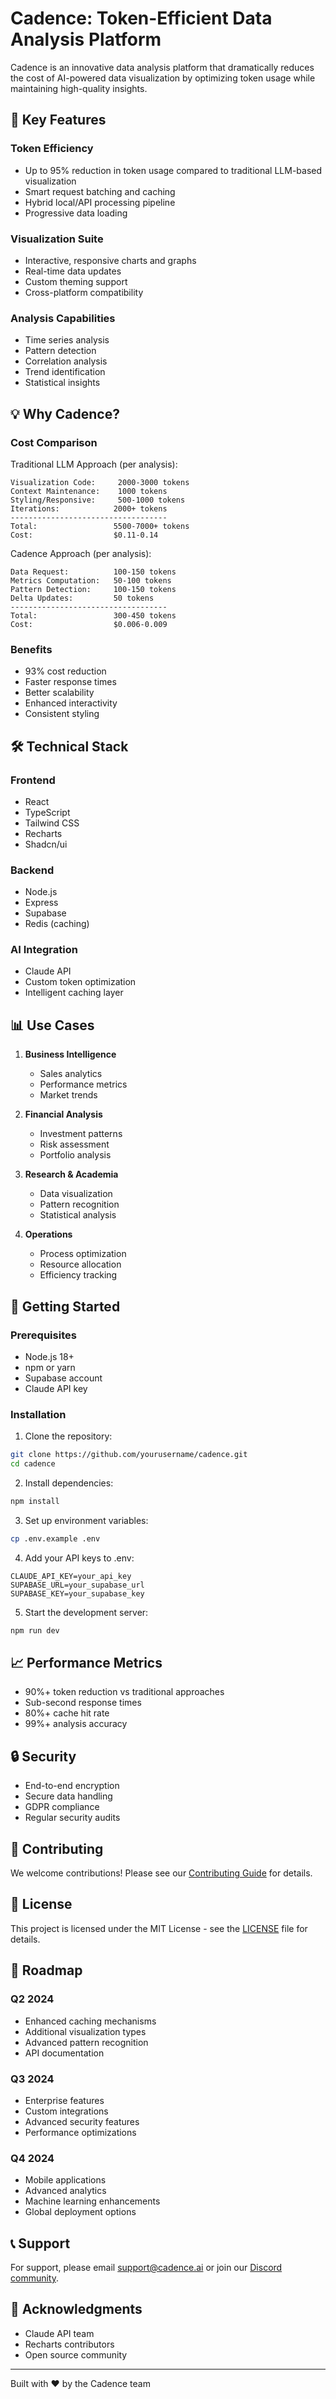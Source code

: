 # Cadence: Token-Efficient Data Analysis Platform

Cadence is an innovative data analysis platform that dramatically reduces the cost of AI-powered data visualization by optimizing token usage while maintaining high-quality insights.

## 🚀 Key Features

### Token Efficiency
- Up to 95% reduction in token usage compared to traditional LLM-based visualization
- Smart request batching and caching
- Hybrid local/API processing pipeline
- Progressive data loading

### Visualization Suite
- Interactive, responsive charts and graphs
- Real-time data updates
- Custom theming support
- Cross-platform compatibility

### Analysis Capabilities
- Time series analysis
- Pattern detection
- Correlation analysis
- Trend identification
- Statistical insights

## 💡 Why Cadence?

### Cost Comparison

Traditional LLM Approach (per analysis):
```
Visualization Code:     2000-3000 tokens
Context Maintenance:    1000 tokens
Styling/Responsive:     500-1000 tokens
Iterations:            2000+ tokens
-----------------------------------
Total:                 5500-7000+ tokens
Cost:                  $0.11-0.14
```

Cadence Approach (per analysis):
```
Data Request:          100-150 tokens
Metrics Computation:   50-100 tokens
Pattern Detection:     100-150 tokens
Delta Updates:         50 tokens
-----------------------------------
Total:                 300-450 tokens
Cost:                  $0.006-0.009
```

### Benefits
- 93% cost reduction
- Faster response times
- Better scalability
- Enhanced interactivity
- Consistent styling

## 🛠 Technical Stack

### Frontend
- React
- TypeScript
- Tailwind CSS
- Recharts
- Shadcn/ui

### Backend
- Node.js
- Express
- Supabase
- Redis (caching)

### AI Integration
- Claude API
- Custom token optimization
- Intelligent caching layer

## 📊 Use Cases

1. **Business Intelligence**
   - Sales analytics
   - Performance metrics
   - Market trends

2. **Financial Analysis**
   - Investment patterns
   - Risk assessment
   - Portfolio analysis

3. **Research & Academia**
   - Data visualization
   - Pattern recognition
   - Statistical analysis

4. **Operations**
   - Process optimization
   - Resource allocation
   - Efficiency tracking

## 🚀 Getting Started

### Prerequisites
- Node.js 18+
- npm or yarn
- Supabase account
- Claude API key

### Installation

1. Clone the repository:
```bash
git clone https://github.com/yourusername/cadence.git
cd cadence
```

2. Install dependencies:
```bash
npm install
```

3. Set up environment variables:
```bash
cp .env.example .env
```

4. Add your API keys to .env:
```
CLAUDE_API_KEY=your_api_key
SUPABASE_URL=your_supabase_url
SUPABASE_KEY=your_supabase_key
```

5. Start the development server:
```bash
npm run dev
```

## 📈 Performance Metrics

- 90%+ token reduction vs traditional approaches
- Sub-second response times
- 80%+ cache hit rate
- 99%+ analysis accuracy

## 🔒 Security

- End-to-end encryption
- Secure data handling
- GDPR compliance
- Regular security audits

## 🤝 Contributing

We welcome contributions! Please see our [Contributing Guide](CONTRIBUTING.md) for details.

## 📄 License

This project is licensed under the MIT License - see the [LICENSE](LICENSE) file for details.

## 🌟 Roadmap

### Q2 2024
- Enhanced caching mechanisms
- Additional visualization types
- Advanced pattern recognition
- API documentation

### Q3 2024
- Enterprise features
- Custom integrations
- Advanced security features
- Performance optimizations

### Q4 2024
- Mobile applications
- Advanced analytics
- Machine learning enhancements
- Global deployment options

## 📞 Support

For support, please email support@cadence.ai or join our [Discord community](https://discord.gg/cadence).

## 🙏 Acknowledgments

- Claude API team
- Recharts contributors
- Open source community

---

Built with ❤️ by the Cadence team 